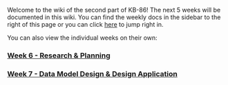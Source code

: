 Welcome to the wiki of the second part of KB-86! The next 5 weeks will be documented in this wiki. You can find the weekly docs in the sidebar to the right of this page or you can click [here](https://github.com/mwdossantos/kb-86/wiki/Week-6:-Research-&-Planning) to jump right in.

You can also view the individual weeks on their own:

### [Week 6 - Research & Planning](https://github.com/mwdossantos/kb-86/blob/master/week-6-research-and-planning.md)

### [Week 7 - Data Model Design & Design Application](https://github.com/mwdossantos/kb-86/blob/master/week-7-data-model-design-and-design-application.md)
